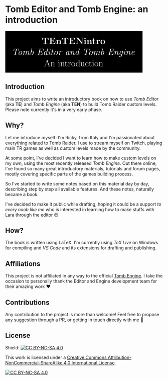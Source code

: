 # **T**omb **E**ditor a**n**d **T**omb **En**gine: an **intro**duction

![TEnTENintro](logo.png "Logo")

## Introduction
This project aims to write an introductory book on how to use *Tomb Editor* (aka **TE**) and *Tomb Engine* (aka **TEN**) to build Tomb Raider custom levels. Please note currently it's in a very early phase.

## Why?
Let me introduce myself: I'm Ricky, from Italy and I'm passionated about everything related to Tomb Raider. I use to stream myself on Twitch, playing main TR games as well as custom levels made by the community.

At some point, I've decided I want to learn how to make custom levels on my own, using the most recently released *Tomb Engine*. Out there online, I've found so many great introductory materials, tutorials and forum pages, mostly covering specific parts of the games building process.

So I've started to write some notes based on this material day by day, describing step by step all available features. And these notes, naturally became a book.

I've decided to make it public while drafting, hoping it could be a support *to every noob like me* who is interested in learning how to make stuffs with Lara through the editor 😊

## How?

The book is written using LaTeX. I'm currently using *TeX Live* on Windows for compiling and *VS Code* and its extensions for drafting and publishing.

## Affiliations

This project is not affiliated in any way to the official [Tomb Engine](https://tombengine.com/). I take the occasion to personally thank the Editor and Engine development team for their amazing work ❤️

## Contributions

Any contribution to the project is more than welcome! Feel free to propose any suggestion through a PR, or getting in touch directly with me 🤗

## License

Shield: [![CC BY-NC-SA 4.0][cc-by-nc-sa-shield]][cc-by-nc-sa]

This work is licensed under a
[Creative Commons Attribution-NonCommercial-ShareAlike 4.0 International License][cc-by-nc-sa].

[![CC BY-NC-SA 4.0][cc-by-nc-sa-image]][cc-by-nc-sa]

[cc-by-nc-sa]: http://creativecommons.org/licenses/by-nc-sa/4.0/
[cc-by-nc-sa-image]: https://licensebuttons.net/l/by-nc-sa/4.0/88x31.png
[cc-by-nc-sa-shield]: https://img.shields.io/badge/License-CC%20BY--NC--SA%204.0-lightgrey.svg
